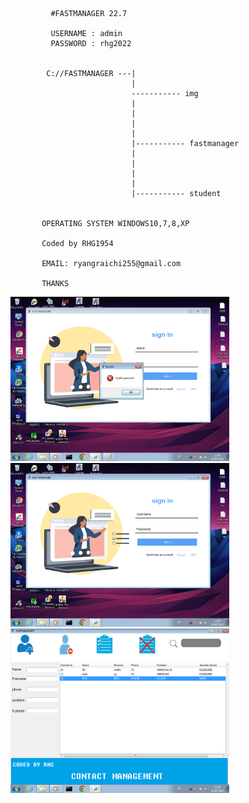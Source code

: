              #FASTMANAGER 22.7

             USERNAME : admin
             PASSWORD : rhg2022


            C://FASTMANAGER ---|
                               |
                               ----------- img 
                               |
                               |
                               |
                               |
                               |----------- fastmanager
                               |
                               |
                               |
                               |
                               |----------- student 
                
                
           OPERATING SYSTEM WINDOWS10,7,8,XP
           
           Coded by RHG1954 
           
           EMAIL: ryangraichi255@gmail.com
           
           THANKS
        
<img src="https://github.com/RHG1954/fastmanager/blob/main/UPLOAD/Untitled2.png" width="350" >
<br>
<img src="https://github.com/RHG1954/fastmanager/blob/main/UPLOAD/Untitled.png" width="350" >
<br>
<img src="https://github.com/RHG1954/fastmanager/blob/main/UPLOAD/Untitled3.png" width="350" >
